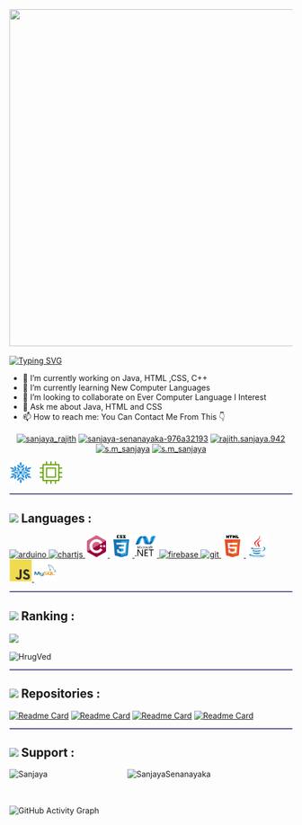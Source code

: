 <img src="https://camo.githubusercontent.com/c1dcb74cc1c1835b1d716f5051499a2814c683c806b15f04b0eba492863703e9/68747470733a2f2f63646e2e6472696262626c652e636f6d2f75736572732f3733303730332f73637265656e73686f74732f363538313234332f6176656e746f2e676966" width="1000" height="600">

[![Typing SVG](https://readme-typing-svg.herokuapp.com?size=30&duration=10000&color=051367&background=FFD9B200&vCenter=true&width=700&height=100&lines=Hi+there+%F0%9F%91%8B%2C+My+Name+is+Rajith+Sanjaya)](https://git.io/typing-svg)

- 🔭 I’m currently working on Java, HTML ,CSS, C++ 
- 🌱 I’m currently learning New Computer Languages  
- 👯 I’m looking to collaborate on Ever Computer Language I Interest 
- 💬 Ask me about Java, HTML and CSS 
- 📫 How to reach me: You Can Contact Me From This 👇  

<p align="center">
<a href="https://twitter.com/sanjaya_rajith" target="blank"><img align="center" src="https://raw.githubusercontent.com/rahuldkjain/github-profile-readme-generator/master/src/images/icons/Social/twitter.svg" alt="sanjaya_rajith" height="30" width="40" /></a>
<a href="https://linkedin.com/in/sanjaya-senanayaka-976a32193" target="blank"><img align="center" src="https://raw.githubusercontent.com/rahuldkjain/github-profile-readme-generator/master/src/images/icons/Social/linked-in-alt.svg" alt="sanjaya-senanayaka-976a32193" height="30" width="40" /></a>
<a href="https://fb.com/rajith.sanjaya.942" target="blank"><img align="center" src="https://raw.githubusercontent.com/rahuldkjain/github-profile-readme-generator/master/src/images/icons/Social/facebook.svg" alt="rajith.sanjaya.942" height="30" width="40" /></a>
<a href="https://instagram.com/s.m_sanjaya" target="blank"><img align="center" src="https://raw.githubusercontent.com/rahuldkjain/github-profile-readme-generator/master/src/images/icons/Social/instagram.svg" alt="s.m_sanjaya" height="30" width="40" /></a>
<a href="href="mailto:sanjayasenanayaka11@gmail.com"" target="blank"><img align="center" src="https://img.icons8.com/color/480/000000/gmail-new.png" alt="s.m_sanjaya" height="40" width="40" /></a>
</p>

<a href='https://archiveprogram.github.com/'><img src='https://raw.githubusercontent.com/acervenky/animated-github-badges/master/assets/acbadge.gif' width='40' height='40'></a> <a href='https://docs.github.com/en/developers'><img src='https://raw.githubusercontent.com/acervenky/animated-github-badges/master/assets/devbadge.gif' width='40' height='40'></a> 

<hr style="height:2px;border-width:1;border-radius: 5px;color:#8080ff;background-color:#5F4B8BFF">

## <img src="https://media.giphy.com/media/iY8CRBdQXODJSCERIr/giphy.gif" width="30px"> Languages :

<p align="left"> <a href="https://www.arduino.cc/" target="_blank" rel="noreferrer"> <img src="https://cdn.worldvectorlogo.com/logos/arduino-1.svg" alt="arduino" width="40" height="40"/> </a> <a href="https://www.chartjs.org" target="_blank" rel="noreferrer"> <img src="https://www.chartjs.org/media/logo-title.svg" alt="chartjs" width="40" height="40"/> </a> <a href="https://www.w3schools.com/cpp/" target="_blank" rel="noreferrer"> <img src="https://raw.githubusercontent.com/devicons/devicon/master/icons/cplusplus/cplusplus-original.svg" alt="cplusplus" width="40" height="40"/> </a> <a href="https://www.w3schools.com/css/" target="_blank" rel="noreferrer"> <img src="https://raw.githubusercontent.com/devicons/devicon/master/icons/css3/css3-original-wordmark.svg" alt="css3" width="40" height="40"/> </a> <a href="https://dotnet.microsoft.com/" target="_blank" rel="noreferrer"> <img src="https://raw.githubusercontent.com/devicons/devicon/master/icons/dot-net/dot-net-original-wordmark.svg" alt="dotnet" width="40" height="40"/> </a> <a href="https://firebase.google.com/" target="_blank" rel="noreferrer"> <img src="https://www.vectorlogo.zone/logos/firebase/firebase-icon.svg" alt="firebase" width="40" height="40"/> </a> <a href="https://git-scm.com/" target="_blank" rel="noreferrer"> <img src="https://www.vectorlogo.zone/logos/git-scm/git-scm-icon.svg" alt="git" width="40" height="40"/> </a> <a href="https://www.w3.org/html/" target="_blank" rel="noreferrer"> <img src="https://raw.githubusercontent.com/devicons/devicon/master/icons/html5/html5-original-wordmark.svg" alt="html5" width="40" height="40"/> </a> <a href="https://www.java.com" target="_blank" rel="noreferrer"> <img src="https://raw.githubusercontent.com/devicons/devicon/master/icons/java/java-original.svg" alt="java" width="40" height="40"/> </a> <a href="https://developer.mozilla.org/en-US/docs/Web/JavaScript" target="_blank" rel="noreferrer"> <img src="https://raw.githubusercontent.com/devicons/devicon/master/icons/javascript/javascript-original.svg" alt="javascript" width="40" height="40"/> </a> <a href="https://www.mysql.com/" target="_blank" rel="noreferrer"> <img src="https://raw.githubusercontent.com/devicons/devicon/master/icons/mysql/mysql-original-wordmark.svg" alt="mysql" width="40" height="40"/> </a> </p>

<hr style="height:2px;border-width:1;border-radius: 5px;color:#8080ff;background-color:#5F4B8BFF">

## <img src="https://media.giphy.com/media/iY8CRBdQXODJSCERIr/giphy.gif" width="30px"> Ranking :

<img align="center" src = "https://github-readme-stats.vercel.app/api?username=Hypertext-Assassin-RSS&&show_icons=true&title_color=02D752&icon_color=bb2acf&text_color=b3b3ff&bg_color=0,000000,130F40">

<p><img align="center" src="https://github-readme-streak-stats.herokuapp.com/?user=Hypertext-Assassin-RSS&theme=yeblu" alt="HrugVed" /></p> 

<hr style="height:2px;border-width:1;border-radius: 5px;color:#8080ff;background-color:#5F4B8BFF">

## <img src="https://media1.giphy.com/media/3ya3f6h1RbMxDzEG0r/giphy.gif?cid=ecf05e47ekc5ox9z1eygzj18bhhwa7ds6h8nat0fa9cvjusi&rid=giphy.gif&ct=s" width="20px"> Repositories :

[![Readme Card](https://github-readme-stats.vercel.app/api/pin/?username=Hypertext-Assassin-RSS&repo=Fresh-Fruit&&show_icons=true&title_color=02D752&icon_color=bb2acf&text_color=b3b3ff&bg_color=0,000000,130F40)](https://github.com/Hypertext-Assassin-RSS/Fresh-Fruit)
[![Readme Card](https://github-readme-stats.vercel.app/api/pin/?username=Hypertext-Assassin-RSS&repo=C-plus-plus-Terminal-Calculator&&show_icons=true&title_color=02D752&icon_color=bb2acf&text_color=b3b3ff&bg_color=0,000000,130F40)](https://github.com/Hypertext-Assassin-RSS/C-plus-plus-Terminal-Calculator)
[![Readme Card](https://github-readme-stats.vercel.app/api/pin/?username=Hypertext-Assassin-RSS&repo=First-UI&&show_icons=true&title_color=02D752&icon_color=bb2acf&text_color=b3b3ff&bg_color=0,000000,130F40)](https://github.com/Hypertext-Assassin-RSS/First-UI)
[![Readme Card](https://github-readme-stats.vercel.app/api/pin/?username=Hypertext-Assassin-RSS&repo=NeelaCinema&&show_icons=true&title_color=02D752&icon_color=bb2acf&text_color=b3b3ff&bg_color=0,000000,130F40)](https://github.com/Hypertext-Assassin-RSS/NeelaCinema)

<hr style="height:2px;border-width:1;border-radius: 5px;color:#8080ff;background-color:#5F4B8BFF">

## <img src="https://media1.giphy.com/media/DnhfvCqrDXCaMWaFbQ/giphy.gif?cid=ecf05e47farj6o4d8zanuo4trvvpwif7o7qyh2231hl3q799&rid=giphy.gif&ct=s" width="25px"> Support :

<p ><a href="https://www.buymeacoffee.com/Sanjaya"> <img align="left" src="https://cdn.buymeacoffee.com/buttons/v2/default-yellow.png" height="50" width="210" alt="Sanjaya"/></a><a href="https://ko-fi.com/SanjayaSenanayaka"><img align="left" src="https://cdn.ko-fi.com/cdn/kofi3.png?v=3" height="50" width="210"  alt="SanjayaSenanayaka" /></a>
</p><br><br><br>


![GitHub Activity Graph](https://activity-graph.herokuapp.com/graph?username=Hypertext-Assassin-RSS&&&show_icons=true&title_color=02D752&icon_color=bb2acf&text_color=b3b3ff&bg_color=0,000000,130F40)  
